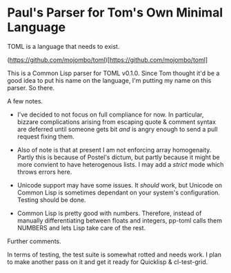 Paul's Parser for Tom's Own Minimal Language
====

TOML is a language that needs to exist.

(https://github.com/mojombo/toml)[https://github.com/mojombo/toml]

This is a Common Lisp parser for TOML v0.1.0. Since Tom thought it'd
be a good idea to put his name on the language, I'm putting my name on
this parser. So there.

A few notes.

* I've decided to not focus on full compliance for now. In particular,
bizzare complications arising from escaping quote & comment syntax are
deferred until someone gets bit *and* is angry enough to send a pull
request fixing them.

* Also of note is that at present I am not enforcing array
homogenaity. Partly this is because of Postel's dictum, but partly
because it might be more convient to have heterogenous lists. I may
add a *strict* mode which throws errors here.

* Unicode support may have some issues. It *should* work, but Unicode
on Common Lisp is sometimes dependant on your system's
configuration. Testing should be done.

* Common Lisp is pretty good with numbers. Therefore, instead of
manually differentiating between floats and integers, pp-toml calls
them NUMBERS and lets Lisp take care of the rest.


Further comments.

In terms of testing, the test suite is somewhat rotted and needs
work. I plan to make another pass on it and get it ready for Quicklisp
& cl-test-grid.
